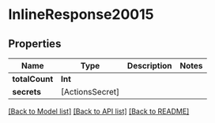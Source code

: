 # InlineResponse20015

## Properties
Name | Type | Description | Notes
------------ | ------------- | ------------- | -------------
**totalCount** | **Int** |  | 
**secrets** | [ActionsSecret] |  | 

[[Back to Model list]](../README.md#documentation-for-models) [[Back to API list]](../README.md#documentation-for-api-endpoints) [[Back to README]](../README.md)


